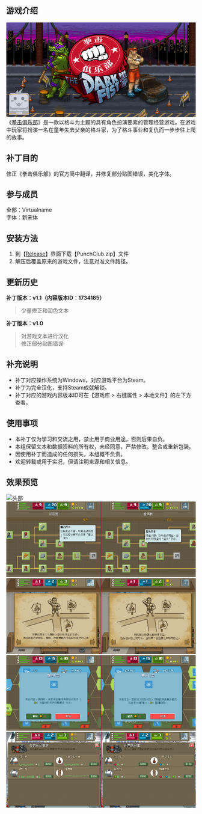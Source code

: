 ## 游戏介绍
![封面](https://github.com/VirtualCup/PunchClub_CN/blob/main/Preview/Cover.png?raw=true "封面")
《[拳击俱乐部](https://store.steampowered.com/app/394310/)》是一款以格斗为主题的具有角色扮演要素的管理经营游戏。在游戏中玩家将扮演一名在童年失去父亲的格斗家，为了格斗事业和复仇而一步步往上爬的故事。

## 补丁目的
修正《拳击俱乐部》的官方简中翻译，并修复部分贴图错误，美化字体。

## 参与成员
全部：Virtualname   
字体：新宋体

## 安装方法
1. 到【[Release](https://github.com/VirtualCup/PunchClub_CN/releases "发布页面")】界面下载【PunchClub.zip】文件
2. 解压后覆盖原来的游戏文件，注意对准文件路径。

## 更新历史
**补丁版本：v1.1（内容版本ID：1734185）**  
> 少量修正和润色文本   
 
**补丁版本：v1.0**
> 对游戏文本进行汉化   
> 修正部分贴图错误    

## 补充说明
* 补丁对应操作系统为Windows，对应游戏平台为Steam。
* 补丁为完全汉化，支持Steam成就解锁。
* 补丁对应的游戏内容版本ID可在【游戏库 > 右键属性 > 本地文件】的左下方查看。

## 使用事项
* 本补丁仅为学习和交流之用，禁止用于商业用途，否则后果自负。   
* 本组保留文本和数据资料的所有权，未经同意，严禁修改、整合或重新包装。  
* 因使用补丁而造成的任何损失，本组概不负责。   
* 欢迎转载或用于实况，但请注明来源和相关信息。  

## 效果预览
![头部](https://github.com/VirtualCup/SharedPicture/blob/master/Compare.png?raw=true "头部")   
![预览图 1](https://github.com/VirtualCup/PunchClub_CN/blob/main/Preview/Preview_1.png?raw=true "预览图 1")   
![预览图 2](https://github.com/VirtualCup/PunchClub_CN/blob/main/Preview/Preview_2.png?raw=true "预览图 2")  
![预览图 3](https://github.com/VirtualCup/PunchClub_CN/blob/main/Preview/Preview_3.png?raw=true "预览图 3")  
![预览图 4](https://github.com/VirtualCup/PunchClub_CN/blob/main/Preview/Preview_4.png?raw=true "预览图 4")  
